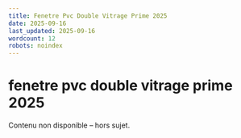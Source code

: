 ```yaml
---
title: Fenetre Pvc Double Vitrage Prime 2025
date: 2025-09-16
last_updated: 2025-09-16
wordcount: 12
robots: noindex
---
```


# fenetre pvc double vitrage prime 2025

Contenu non disponible – hors sujet.